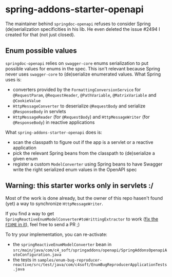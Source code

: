 # spring-addons-starter-openapi

The maintainer behind `springdoc-openapi` refuses to consider Spring (de)serialization specificities in his lib. He even deleted the issue #2494 I created for that (not just closed).

## Enum possible values
`springdoc-openapi` relies on `swagger-core` enums serialization to put possible values for enums in the spec. This isn't relevant because Spring never uses `swagger-core` to (de)serialize enumerated values. What Spring uses is:
- converters provided by the `FormattingConversionService` for `@RequestParam`, `@RequestHeader`, `@PathVariable`, `@MatrixVariable` and `@CookieValue`
- `HttpMessageConverter` to deserialize `@RequestBody` and serialize `@ResponseBody` in servlets
- `HttpMessageReader` (for `@RequestBody`) and `HttpMessageWriter` (for `@ResponseBody`) in reactive applications

What `spring-addons-starter-openapi` does is:
- scan the classpath to figure out if the app is a servlet or a reactive application
- pick the relevant Spring beans from the classpath to (de)serialize a given enum
- register a custom `ModelConverter` using Spring beans to have Swagger write the right serialized enum values in the OpenAPI spec

## Warning: this starter works only in servlets :/
Most of the work is done already, but the owner of this repo hasen't found (yet) a way to synchronize `HttpMessageWriter`.

If you find a way to get `SpringReactiveEnumModelConverter#toWrittingExtractor` to work ([fix the `FIXME` in it](https://github.com/ch4mpy/spring-addons/blob/dfbe20387ae7c423c103b6e5b6d853087473a537/spring-addons-starter-openapi/src/main/java/com/c4_soft/springaddons/openapi/SpringReactiveEnumModelConverter.java#L158)), feel free to send a PR ;)

To try your implementation, you can re-activate:
- the `springReactiveEnumModelConverter` bean in `src/main/java/com/c4_soft/springaddons/openapi/SpringAddonsOpenapiAutoConfiguration.java`
- the tests in `samples/enum-bug-reproducer-reactive/src/test/java/com/c4soft/EnumBugReproducerApplicationTests.java`
